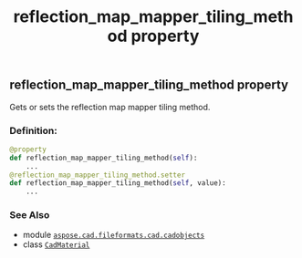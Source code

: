 ﻿---
title: reflection_map_mapper_tiling_method property
second_title: Aspose.CAD for Python via .NET API References
description: 
type: docs
weight: 760
url: /python-net/aspose.cad.fileformats.cad.cadobjects/cadmaterial/reflection_map_mapper_tiling_method/
is_root: false
---

## reflection_map_mapper_tiling_method property


Gets or sets the reflection map mapper tiling method.
### Definition:
```python
@property
def reflection_map_mapper_tiling_method(self):
    ...
@reflection_map_mapper_tiling_method.setter
def reflection_map_mapper_tiling_method(self, value):
    ...
```

### See Also
* module [`aspose.cad.fileformats.cad.cadobjects`](../../)
* class [`CadMaterial`](/cad/python-net/aspose.cad.fileformats.cad.cadobjects/cadmaterial)
